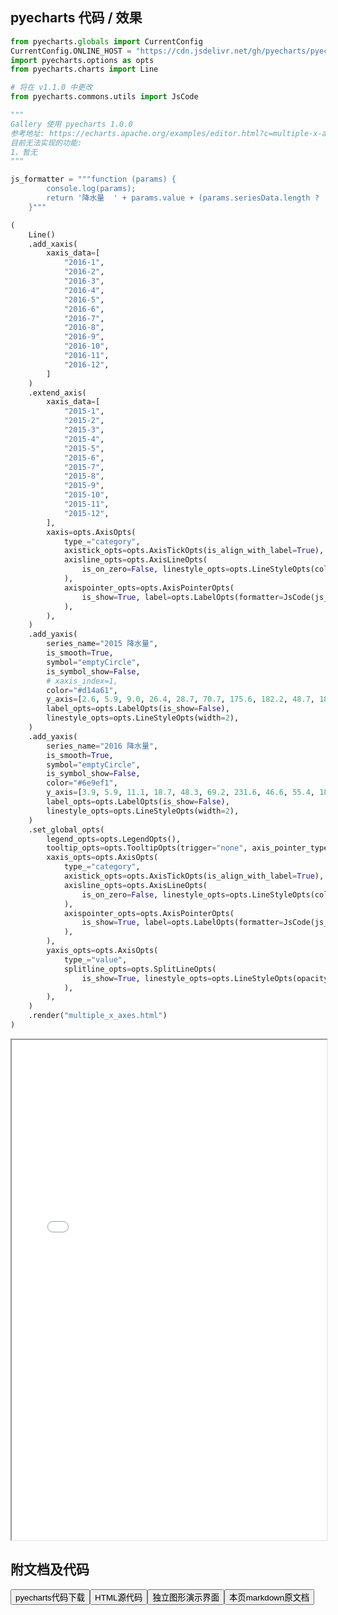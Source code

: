 
## pyecharts 代码 / 效果

```python
from pyecharts.globals import CurrentConfig
CurrentConfig.ONLINE_HOST = "https://cdn.jsdelivr.net/gh/pyecharts/pyecharts-assets@latest/assets/"
import pyecharts.options as opts
from pyecharts.charts import Line

# 将在 v1.1.0 中更改
from pyecharts.commons.utils import JsCode

"""
Gallery 使用 pyecharts 1.0.0
参考地址: https://echarts.apache.org/examples/editor.html?c=multiple-x-axis
目前无法实现的功能:
1、暂无
"""

js_formatter = """function (params) {
        console.log(params);
        return '降水量  ' + params.value + (params.seriesData.length ? '：' + params.seriesData[0].data : '');
    }"""

(
    Line()
    .add_xaxis(
        xaxis_data=[
            "2016-1",
            "2016-2",
            "2016-3",
            "2016-4",
            "2016-5",
            "2016-6",
            "2016-7",
            "2016-8",
            "2016-9",
            "2016-10",
            "2016-11",
            "2016-12",
        ]
    )
    .extend_axis(
        xaxis_data=[
            "2015-1",
            "2015-2",
            "2015-3",
            "2015-4",
            "2015-5",
            "2015-6",
            "2015-7",
            "2015-8",
            "2015-9",
            "2015-10",
            "2015-11",
            "2015-12",
        ],
        xaxis=opts.AxisOpts(
            type_="category",
            axistick_opts=opts.AxisTickOpts(is_align_with_label=True),
            axisline_opts=opts.AxisLineOpts(
                is_on_zero=False, linestyle_opts=opts.LineStyleOpts(color="#6e9ef1")
            ),
            axispointer_opts=opts.AxisPointerOpts(
                is_show=True, label=opts.LabelOpts(formatter=JsCode(js_formatter))
            ),
        ),
    )
    .add_yaxis(
        series_name="2015 降水量",
        is_smooth=True,
        symbol="emptyCircle",
        is_symbol_show=False,
        # xaxis_index=1,
        color="#d14a61",
        y_axis=[2.6, 5.9, 9.0, 26.4, 28.7, 70.7, 175.6, 182.2, 48.7, 18.8, 6.0, 2.3],
        label_opts=opts.LabelOpts(is_show=False),
        linestyle_opts=opts.LineStyleOpts(width=2),
    )
    .add_yaxis(
        series_name="2016 降水量",
        is_smooth=True,
        symbol="emptyCircle",
        is_symbol_show=False,
        color="#6e9ef1",
        y_axis=[3.9, 5.9, 11.1, 18.7, 48.3, 69.2, 231.6, 46.6, 55.4, 18.4, 10.3, 0.7],
        label_opts=opts.LabelOpts(is_show=False),
        linestyle_opts=opts.LineStyleOpts(width=2),
    )
    .set_global_opts(
        legend_opts=opts.LegendOpts(),
        tooltip_opts=opts.TooltipOpts(trigger="none", axis_pointer_type="cross"),
        xaxis_opts=opts.AxisOpts(
            type_="category",
            axistick_opts=opts.AxisTickOpts(is_align_with_label=True),
            axisline_opts=opts.AxisLineOpts(
                is_on_zero=False, linestyle_opts=opts.LineStyleOpts(color="#d14a61")
            ),
            axispointer_opts=opts.AxisPointerOpts(
                is_show=True, label=opts.LabelOpts(formatter=JsCode(js_formatter))
            ),
        ),
        yaxis_opts=opts.AxisOpts(
            type_="value",
            splitline_opts=opts.SplitLineOpts(
                is_show=True, linestyle_opts=opts.LineStyleOpts(opacity=1)
            ),
        ),
    )
    .render("multiple_x_axes.html")
)
```

<iframe width="100%" height="800px" src="/pyecharts/Line/multiple_x_axes.html"></iframe>

## 附文档及代码

<a href="https://cdn.jsdelivr.net/gh/wfy-belief/python/docs/pyecharts/Line/multiple_x_axes.py"><button class="mybutton">pyecharts代码下载</button></a><a href="https://cdn.jsdelivr.net/gh/wfy-belief/python/docs/pyecharts/Line/multiple_x_axes.html"><button class="mybutton">HTML源代码</button></a><a href="https://python.wfyblog.cn/pyecharts/Line/multiple_x_axes.html"><button class="mybutton">独立图形演示界面</button></a><a href="https://cdn.jsdelivr.net/gh/wfy-belief/python/docs/pyecharts/Line/multiple_x_axes.md"><button class="mybutton">本页markdown原文档</button></a>